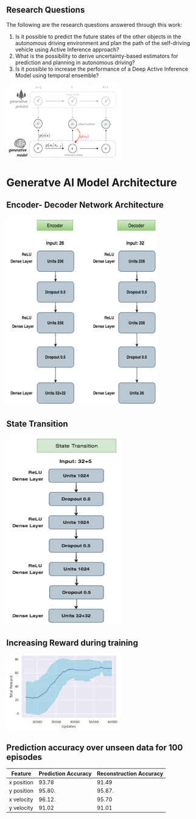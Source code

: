 
## Research Questions

The following are the research questions answered through this work:

1. Is it possible to predict the future states of the other objects in the autonomous driving environment and plan the path of the self-driving vehicle using Active Inference approach?
2. What is the possibility to derive uncertainty-based estimators for prediction and planning in autonomous driving?
3. Is it possible to increase the performance of a Deep Active Inference Model using temporal ensemble?


<!--![Generative AI Model](Figures/GenerativeProcess.png | width = 100)-->


<img src="Figures/GenerativeProcess.png" alt="Alt Text" width="300" height="200">


# Generatve AI Model Architecture

## Encoder- Decoder Network Architecture
<img src="Figures/Encoder.png" alt="Alt Text" width="400" height="500">

## State Transition 
<img src="Figures/Transition.png" alt="Alt Text" width="300" height="500">

## Increasing Reward during training

<img src="Figures/TrainingReward_PF5.png" alt="Alt Text" width="300" height="200">

## Prediction accuracy over unseen data for 100 episodes

| Feature       | Prediction Accuracy | Reconstruction Accuracy |
| ------------- | ------------------- | ----------------------- |
| x position    | 93.78               | 91.49                   |
| y position    | 95.80.              | 95.87.                  |
| x velocity    | 96.12.              | 95.70                   |
| y velocity    | 91.02               | 91.01                   |





